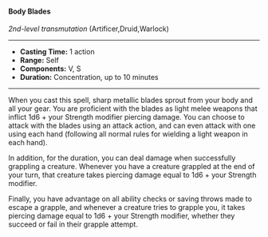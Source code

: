 #### Body Blades
*2nd-level transmutation* (Artificer,Druid,Warlock)
___
- **Casting Time:** 1 action
- **Range:** Self
- **Components:** V, S
- **Duration:** Concentration, up to 10 minutes
---
When you cast this spell, sharp metallic blades sprout from your body and all your gear. You are proficient with the blades as light melee weapons that inflict 1d6 + your Strength modifier piercing damage. You can choose to attack with the blades using an attack action, and can even attack with one using each hand (following all normal rules for wielding a light weapon in each hand).

In addition, for the duration, you can deal damage when successfully grappling a creature. Whenever you have a creature grappled at the end of your turn, that creature takes piercing damage equal to 1d6 + your Strength modifier.

Finally, you have advantage on all ability checks or saving throws made to escape a grapple, and whenever a creature tries to grapple you, it takes piercing damage equal to 1d6 + your Strength modifier, whether they succeed or fail in their grapple attempt.
